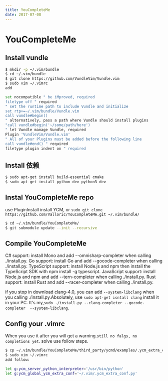 ```yaml
---
title: YouCompleteMe
date: 2017-07-08
---
```


YouCompleteMe
=============

Install vundle
--------------

```bash
$ mkdir -p ~/.vim/bundle
$ cd ~/.vim/bundle
$ git clone https://github.com/VundleVim/Vundle.vim
$ sudo vim ~/.vimrc
add

set nocompatible " be iMproved, required
filetype off " required
" set the runtime path to include Vundle and initialize
set rtp+=~/.vim/bundle/Vundle.vim
call vundle#begin()
" alternatively, pass a path where Vundle should install plugins
"call vundle#begin('~/some/path/here')
" let Vundle manage Vundle, required
Plugin 'VundleVim/Vundle.vim'
" All of your Plugins must be added before the following line
call vundle#end() " required
filetype plugin indent on " required
```
Install 依赖
-----------
```bash
$ sudo apt-get install build-essential cmake
$ sudo apt-get install python-dev python3-dev
```
Instal YouCompleteMe repo
-------------------------

use PluginInstall install YCM, or `sudo git clone https://github.com/Valloric/YouCompleteMe.git ~/.vim/bundle/`

```bash
$ cd ~/.vim/bundle/YouCompleteMe/
$ git submodule update --init --recursive
```
Compile YouCompleteMe
---------------------
C# support: install Mono and add --omnisharp-completer when calling ./install.py.
Go support: install Go and add --gocode-completer when calling ./install.py.
TypeScript support: install Node.js and npm then install the TypeScript SDK with npm install -g typescript.
JavaScript support: install Node.js and npm and add --tern-completer when calling ./install.py.
Rust support: install Rust and add --racer-completer when calling ./install.py.

if you stop in download clang-4.0, you can add `--system-libclang` when you calling ./install.py.Absolutely, use `sudo apt-get isntall clang` install it in your PC.
It's my,`sudo ./install.py --clang-completer --gocode-completer  --system-libclang`.

Config your .vimrc
------------------
When you use it after you will get a warning.`still no falgs, no completions yet`.
solve use follow steps.
```bash
$ cp ~/.vim/bundle/YouCompleteMe/third_party/ycmd/examples/.ycm_extra_conf.py ~/.vim/
$ sudo vim ~/.vimrc
add follow:

let g:ycm_server_python_interpreter='/usr/bin/python'
let g:ycm_global_ycm_extra_conf='~/.vim/.ycm_extra_conf.py'
```
